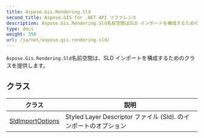 ```yaml
---
title: Aspose.Gis.Rendering.Sld
second_title: Aspose.GIS for .NET API リファレンス
description: Aspose.Gis.Rendering.Sld名前空間はSLD インポートを構成するためのクラスを提供します
type: docs
weight: 350
url: /ja/net/aspose.gis.rendering.sld/
---
```

`Aspose.Gis.Rendering.Sld`名前空間は、SLD インポートを構成するためのクラスを提供します。

## クラス

| クラス | 説明 |
| --- | --- |
| [SldImportOptions](./sldimportoptions/) | Styled Layer Descriptor ファイル (Sld). のインポートのオプション |



